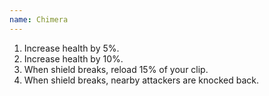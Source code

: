 ```yaml
---
name: Chimera
---
```


1. Increase health by 5%.
2. Increase health by 10%.
3. When shield breaks, reload 15% of your clip.
4. When shield breaks, nearby attackers are knocked back.
